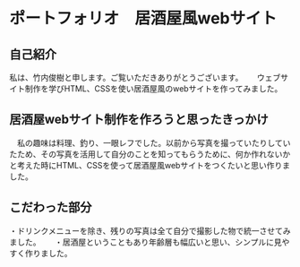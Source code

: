 # ポートフォリオ　居酒屋風webサイト

## 自己紹介
 私は、竹内俊樹と申します。ご覧いただきありがとうございます。　　
 ウェブサイト制作を学びHTML、CSSを使い居酒屋風のwebサイトを作ってみました。

## 居酒屋webサイト制作を作ろうと思ったきっかけ
　私の趣味は料理、釣り、一眼レフでした。以前から写真を撮っていたりしていたため、その写真を活用して自分のことを知ってもらうために、何か作れないかと考えた時にHTML、CSSを使って居酒屋風webサイトをつくたいと思い作りました。

## こだわった部分
・ドリンクメニューを除き、残りの写真は全て自分で撮影した物で統一させてみました。　　
・居酒屋ということもあり年齢層も幅広いと思い、シンプルに見やすく作りました。
